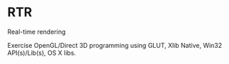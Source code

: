 # RTR
Real-time rendering 

Exercise OpenGL/Direct 3D programming using GLUT, Xlib Native, Win32 API(s)/Lib(s), OS X libs.
